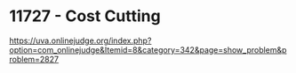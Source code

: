 # 	11727 - Cost Cutting

https://uva.onlinejudge.org/index.php?option=com_onlinejudge&Itemid=8&category=342&page=show_problem&problem=2827